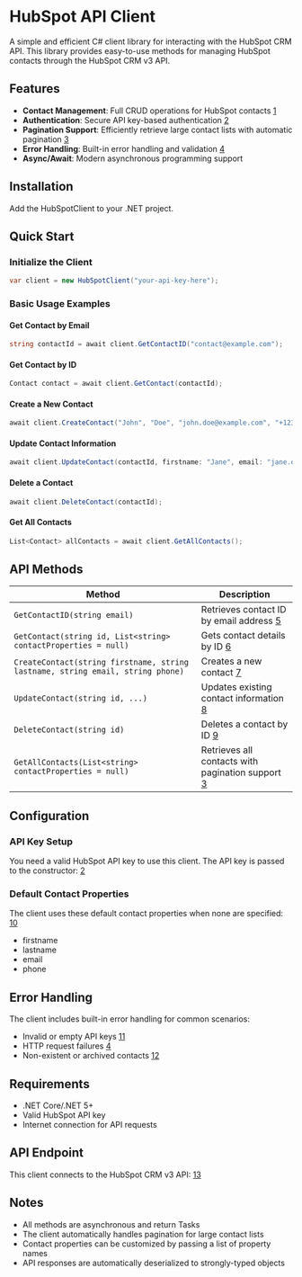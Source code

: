 # HubSpot API Client

A simple and efficient C# client library for interacting with the HubSpot CRM API. This library provides easy-to-use methods for managing HubSpot contacts through the HubSpot CRM v3 API.

## Features

- **Contact Management**: Full CRUD operations for HubSpot contacts [1](#0-0) 
- **Authentication**: Secure API key-based authentication [2](#0-1) 
- **Pagination Support**: Efficiently retrieve large contact lists with automatic pagination [3](#0-2) 
- **Error Handling**: Built-in error handling and validation [4](#0-3) 
- **Async/Await**: Modern asynchronous programming support

## Installation

Add the HubSpotClient to your .NET project.

## Quick Start

### Initialize the Client

```csharp
var client = new HubSpotClient("your-api-key-here");
```

### Basic Usage Examples

#### Get Contact by Email
```csharp
string contactId = await client.GetContactID("contact@example.com");
```

#### Get Contact by ID
```csharp
Contact contact = await client.GetContact(contactId);
```

#### Create a New Contact
```csharp
await client.CreateContact("John", "Doe", "john.doe@example.com", "+1234567890");
```

#### Update Contact Information
```csharp
await client.UpdateContact(contactId, firstname: "Jane", email: "jane.doe@example.com");
```

#### Delete a Contact
```csharp
await client.DeleteContact(contactId);
```

#### Get All Contacts
```csharp
List<Contact> allContacts = await client.GetAllContacts();
```

## API Methods

| Method | Description |
|--------|-------------|
| `GetContactID(string email)` | Retrieves contact ID by email address [5](#0-4)  |
| `GetContact(string id, List<string> contactProperties = null)` | Gets contact details by ID [6](#0-5)  |
| `CreateContact(string firstname, string lastname, string email, string phone)` | Creates a new contact [7](#0-6)  |
| `UpdateContact(string id, ...)` | Updates existing contact information [8](#0-7)  |
| `DeleteContact(string id)` | Deletes a contact by ID [9](#0-8)  |
| `GetAllContacts(List<string> contactProperties = null)` | Retrieves all contacts with pagination support [3](#0-2)  |

## Configuration

### API Key Setup

You need a valid HubSpot API key to use this client. The API key is passed to the constructor: [2](#0-1) 

### Default Contact Properties

The client uses these default contact properties when none are specified: [10](#0-9) 
- firstname
- lastname  
- email
- phone

## Error Handling

The client includes built-in error handling for common scenarios:
- Invalid or empty API keys [11](#0-10) 
- HTTP request failures [4](#0-3) 
- Non-existent or archived contacts [12](#0-11) 

## Requirements

- .NET Core/.NET 5+ 
- Valid HubSpot API key
- Internet connection for API requests

## API Endpoint

This client connects to the HubSpot CRM v3 API: [13](#0-12) 

## Notes

- All methods are asynchronous and return Tasks
- The client automatically handles pagination for large contact lists
- Contact properties can be customized by passing a list of property names
- API responses are automatically deserialized to strongly-typed objects

